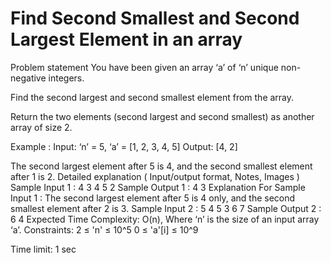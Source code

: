 
# Find Second Smallest and Second Largest Element in an array

Problem statement
You have been given an array ‘a’ of ‘n’ unique non-negative integers.



Find the second largest and second smallest element from the array.



Return the two elements (second largest and second smallest) as another array of size 2.



Example :
Input: ‘n’ = 5, ‘a’ = [1, 2, 3, 4, 5]
Output: [4, 2]

The second largest element after 5 is 4, and the second smallest element after 1 is 2.
Detailed explanation ( Input/output format, Notes, Images )
Sample Input 1 :
4
3 4 5 2
Sample Output 1 :
4 3
Explanation For Sample Input 1 :
The second largest element after 5 is 4 only, and the second smallest element after 2 is 3.
Sample Input 2 :
5
4 5 3 6 7
Sample Output 2 :
6 4
Expected Time Complexity:
O(n), Where ‘n’ is the size of an input array ‘a’.
Constraints:
2 ≤ 'n' ≤ 10^5
0 ≤ 'a'[i] ≤ 10^9

Time limit: 1 sec